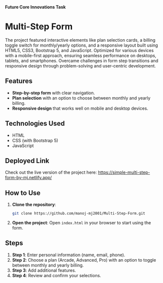 **Future Core Innovations Task**

# Multi-Step Form

The project featured interactive elements like plan selection cards, a billing toggle switch for monthly/yearly options, and a responsive layout built using HTML5, CSS3, Bootstrap 5, and JavaScript. Optimized for various devices with a mobile-first approach, ensuring seamless performance on desktops, tablets, and smartphones. Overcame challenges in form step transitions and responsive design through problem-solving and user-centric development.

## Features

- **Step-by-step form** with clear navigation.
- **Plan selection** with an option to choose between monthly and yearly billing.
- **Responsive design** that works well on mobile and desktop devices.

## Technologies Used

- HTML
- CSS (with Bootstrap 5)
- JavaScript

## Deployed Link

Check out the live version of the project here: https://simple-multi-step-form-by-mj.netlify.app/

## How to Use

1. **Clone the repository**:
   ```bash
   git clone https://github.com/manoj-mj2001/Multi-Step-Form.git
   ```
   
2. **Open the project**:
   Open `index.html` in your browser to start using the form.

## Steps

1. **Step 1**: Enter personal information (name, email, phone).
2. **Step 2**: Choose a plan (Arcade, Advanced, Pro) with an option to toggle between monthly and yearly billing.
3. **Step 3**: Add additional features.
4. **Step 4**: Review and confirm your selections.
